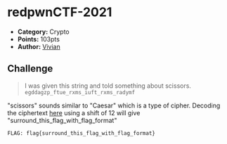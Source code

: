 # redpwnCTF-2021

* **Category:**  Crypto
* **Points:** 103pts
* **Author:** [Vivian](https://github.com/vivian-dai)

## Challenge
> I was given this string and told something about scissors.
> `egddagzp_ftue_rxms_iuft_rxms_radymf`


"scissors" sounds similar to "Caesar" which is a type of cipher. Decoding the ciphertext [here](https://cryptii.com/pipes/caesar-cipher) using a shift of 12 will give "surround_this_flag_with_flag_format"
```
FLAG: flag{surround_this_flag_with_flag_format}
```